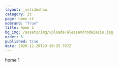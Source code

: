 ```yaml
---
layout: _vslideshow
category: it
page: home-it
noBrand: "True"
title: home 1
bg_img: /assets/img/uploads/alessandrodeiasio.jpg
order: 3
published: true
date: 2020-12-20T23:10:25.707Z
---
```

home 1